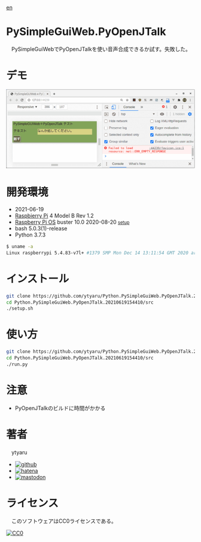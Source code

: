 [en](./README.md)

# PySimpleGuiWeb.PyOpenJTalk

　PySimpleGuiWebでPyOpenJTalkを使い音声合成できるか試す。失敗した。

# デモ

![img](https://github.com/ytyaru/Python.PySimpleGuiWeb.PyOpenJTalk.20210619154410/blob/master/doc/0.png?raw=true)

# 開発環境

* <time datetime="2021-06-19T15:44:07+0900">2021-06-19</time>
* [Raspbierry Pi](https://ja.wikipedia.org/wiki/Raspberry_Pi) 4 Model B Rev 1.2
* [Raspberry Pi OS](https://ja.wikipedia.org/wiki/Raspbian) buster 10.0 2020-08-20 <small>[setup](http://ytyaru.hatenablog.com/entry/2020/10/06/111111)</small>
* bash 5.0.3(1)-release
* Python 3.7.3

```sh
$ uname -a
Linux raspberrypi 5.4.83-v7l+ #1379 SMP Mon Dec 14 13:11:54 GMT 2020 armv7l GNU/Linux
```

# インストール

```sh
git clone https://github.com/ytyaru/Python.PySimpleGuiWeb.PyOpenJTalk.20210619154410
cd Python.PySimpleGuiWeb.PyOpenJTalk.20210619154410/src
./setup.sh
```

# 使い方

```sh
git clone https://github.com/ytyaru/Python.PySimpleGuiWeb.PyOpenJTalk.20210619154410
cd Python.PySimpleGuiWeb.PyOpenJTalk.20210619154410/src
./run.py
```

# 注意

* PyOpenJTalkのビルドに時間がかかる

# 著者

　ytyaru

* [![github](http://www.google.com/s2/favicons?domain=github.com)](https://github.com/ytyaru "github")
* [![hatena](http://www.google.com/s2/favicons?domain=www.hatena.ne.jp)](http://ytyaru.hatenablog.com/ytyaru "hatena")
* [![mastodon](http://www.google.com/s2/favicons?domain=mstdn.jp)](https://mstdn.jp/web/accounts/233143 "mastdon")

# ライセンス

　このソフトウェアはCC0ライセンスである。

[![CC0](http://i.creativecommons.org/p/zero/1.0/88x31.png "CC0")](http://creativecommons.org/publicdomain/zero/1.0/deed.ja)

